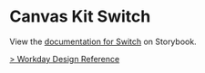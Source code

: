 # Canvas Kit Switch

View the
[documentation for Switch](https://workday.github.io/canvas-kit/?path=/docs/components-inputs-switch--docs)
on Storybook.

[> Workday Design Reference](https://design.workday.com/components/inputs/switch)
